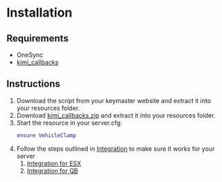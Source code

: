 # Installation

## Requirements

* OneSync
* [kimi_callbacks](https://github.com/Kiminaze/kimi_callbacks/releases/latest)

## Instructions

1. Download the script from your keymaster website and extract it into your resources folder.
2. Download [kimi_callbacks.zip](https://github.com/Kiminaze/kimi_callbacks/releases/latest) 
   and extract it into your resources folder.
3. Start the resource in your server.cfg:
    ```lua
    ensure VehicleClamp
    ```
4. Follow the steps outlined in [Integration](https://docs.kiminaze.de/scripts/vehicleclamp-pre-release/integration) 
   to make sure it works for your server
   1. [Integration for ESX](https://docs.kiminaze.de/scripts/vehicleclamp-pre-release/integration/esx)
   2. [Integration for QB](https://docs.kiminaze.de/scripts/vehicleclamp-pre-release/integration/qb)
